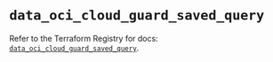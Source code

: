 # `data_oci_cloud_guard_saved_query`

Refer to the Terraform Registry for docs: [`data_oci_cloud_guard_saved_query`](https://registry.terraform.io/providers/oracle/oci/6.37.0/docs/data-sources/cloud_guard_saved_query).
